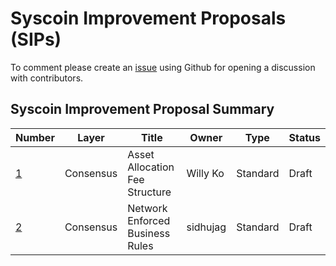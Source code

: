 # Syscoin Improvement Proposals (SIPs)

To comment please create an [issue](https://github.com/syscoin/sips/issues/new/choose) using Github for opening a discussion with contributors.

## Syscoin Improvement Proposal Summary
Number | Layer | Title | Owner | Type | Status
--- | --- | --- | --- | --- | ---
[1](sip-0001.mediawiki) | Consensus | Asset Allocation Fee Structure | Willy Ko | Standard | Draft
[2](sip-0002.mediawiki) | Consensus | Network Enforced Business Rules | sidhujag | Standard | Draft
